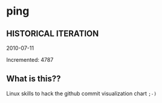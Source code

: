 # ping

## HISTORICAL ITERATION
2010-07-11

Incremented: 4787

## What is this?? 
Linux skills to hack the github commit visualization chart `;-)`
